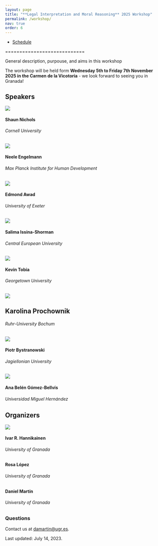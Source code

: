 ```yaml
---
layout: page
title: "**Legal Interpretation and Moral Reasoning** 2025 Workshop"
permalink: /workshop/
nav: true
order: 6
---
```


- [Schedule](/schedule/)

============================

General description, purpouse, and aims in this workshop

The workshop will be held form **Wednesday 5th to Friday 7th November 2025 in the Carmen de la Vicotoria** - we look forward to seeing you in Granada!

## **Speakers**

![](/assets/img/workshop/nichols.jpg)

#### Shaun Nichols

###### Cornell University

[](https://sites.google.com/view/shaunbnichols/home "Website")

![](/assets/img/workshop/neele.jpeg)

#### Neele Engelmann

###### Max Planck Institute for Human Development

[](https://www.neeleengelmann.com "Website")

![](/assets/img/workshop/awad.png)

#### Edmond Awad

###### University of Exeter

[](https://www.edmondawad.me "Website")

![](/assets/img/workshop/salima.jpeg)

#### Salima Issina-Shorman

###### Central European University

[](https://cognitivescience.ceu.edu/people/salima-issina-shorman "Website")

![](/assets/img/workshop/tobia.jpg)

#### Kevin Tobia

###### Georgetown University

[](https://www.law.georgetown.edu/faculty/kevin-tobia/ "Website")

![](/assets/img/workshop/karolina.jpg)

## Karolina Prochownik

###### Ruhr-University Bochum

![](/assets/img/workshop/piotr.jpeg)

#### Piotr Bystranowski

###### Jagiellonian University

[](https://holdenlee.github.io "Website")

![](/assets/img/workshop/ana.jpeg)

#### Ana Belén Gómez-Bellvís

###### Universidad Miguel Hernández

[](https://www.linkedin.com/in/ana-belén-gómez-bellvís-99493921b/ "Website")

## Organizers

![](/assets/img/ivar.png)

#### Ivar R. Hannikainen

###### University of Granada

[](<[Website](/people/)> "Website")

[](/assets/img/rosa.jpeg)

#### Rosa López

###### University of Granada

[](<[Website](/people/)> "Website")

[](/assets/img/ivar.png)

#### Daniel Martín

###### University of Granada

[](<[Website](/people/)> "Website")

### Questions

Contact us at [damartin@ugr.es](mailto:damartin@ugr.es).

Last updated: July 14, 2023.
